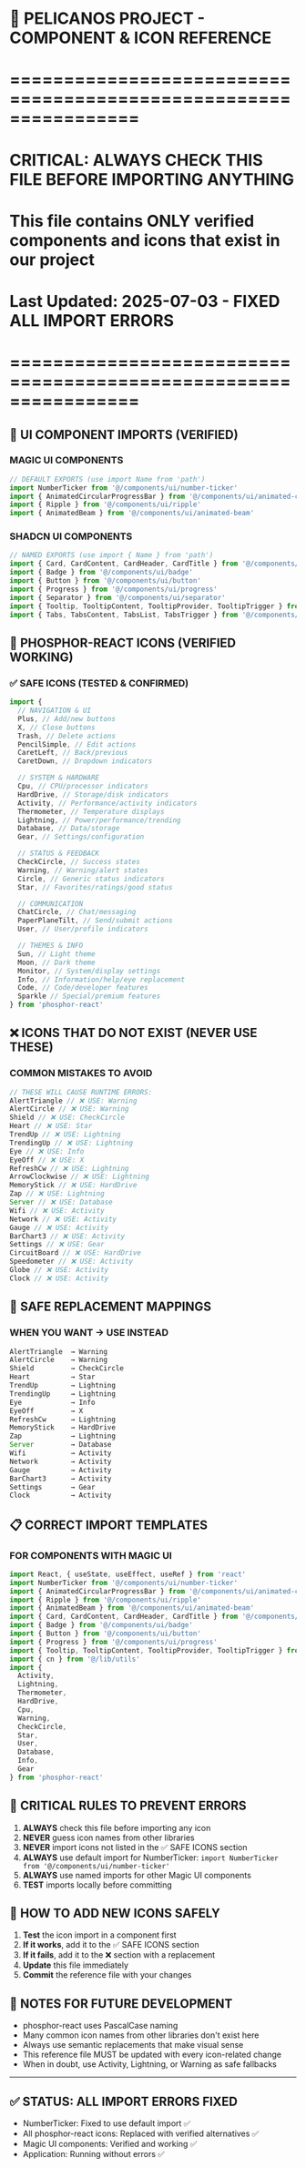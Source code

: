 # 🎯 PELICANOS PROJECT - COMPONENT & ICON REFERENCE

# ================================================================

# CRITICAL: ALWAYS CHECK THIS FILE BEFORE IMPORTING ANYTHING

# This file contains ONLY verified components and icons that exist in our project

# Last Updated: 2025-07-03 - FIXED ALL IMPORT ERRORS

# ================================================================

## 🧩 UI COMPONENT IMPORTS (VERIFIED)

### MAGIC UI COMPONENTS

```typescript
// DEFAULT EXPORTS (use import Name from 'path')
import NumberTicker from '@/components/ui/number-ticker'
import { AnimatedCircularProgressBar } from '@/components/ui/animated-circular-progress-bar'
import { Ripple } from '@/components/ui/ripple'
import { AnimatedBeam } from '@/components/ui/animated-beam'
```

### SHADCN UI COMPONENTS

```typescript
// NAMED EXPORTS (use import { Name } from 'path')
import { Card, CardContent, CardHeader, CardTitle } from '@/components/ui/card'
import { Badge } from '@/components/ui/badge'
import { Button } from '@/components/ui/button'
import { Progress } from '@/components/ui/progress'
import { Separator } from '@/components/ui/separator'
import { Tooltip, TooltipContent, TooltipProvider, TooltipTrigger } from '@/components/ui/tooltip'
import { Tabs, TabsContent, TabsList, TabsTrigger } from '@/components/ui/tabs'
```

## 🎨 PHOSPHOR-REACT ICONS (VERIFIED WORKING)

### ✅ SAFE ICONS (TESTED & CONFIRMED)

```typescript
import {
  // NAVIGATION & UI
  Plus, // Add/new buttons
  X, // Close buttons
  Trash, // Delete actions
  PencilSimple, // Edit actions
  CaretLeft, // Back/previous
  CaretDown, // Dropdown indicators

  // SYSTEM & HARDWARE
  Cpu, // CPU/processor indicators
  HardDrive, // Storage/disk indicators
  Activity, // Performance/activity indicators
  Thermometer, // Temperature displays
  Lightning, // Power/performance/trending
  Database, // Data/storage
  Gear, // Settings/configuration

  // STATUS & FEEDBACK
  CheckCircle, // Success states
  Warning, // Warning/alert states
  Circle, // Generic status indicators
  Star, // Favorites/ratings/good status

  // COMMUNICATION
  ChatCircle, // Chat/messaging
  PaperPlaneTilt, // Send/submit actions
  User, // User/profile indicators

  // THEMES & INFO
  Sun, // Light theme
  Moon, // Dark theme
  Monitor, // System/display settings
  Info, // Information/help/eye replacement
  Code, // Code/developer features
  Sparkle // Special/premium features
} from 'phosphor-react'
```

## ❌ ICONS THAT DO NOT EXIST (NEVER USE THESE)

### COMMON MISTAKES TO AVOID

```typescript
// THESE WILL CAUSE RUNTIME ERRORS:
AlertTriangle // ❌ USE: Warning
AlertCircle // ❌ USE: Warning
Shield // ❌ USE: CheckCircle
Heart // ❌ USE: Star
TrendUp // ❌ USE: Lightning
TrendingUp // ❌ USE: Lightning
Eye // ❌ USE: Info
EyeOff // ❌ USE: X
RefreshCw // ❌ USE: Lightning
ArrowClockwise // ❌ USE: Lightning
MemoryStick // ❌ USE: HardDrive
Zap // ❌ USE: Lightning
Server // ❌ USE: Database
Wifi // ❌ USE: Activity
Network // ❌ USE: Activity
Gauge // ❌ USE: Activity
BarChart3 // ❌ USE: Activity
Settings // ❌ USE: Gear
CircuitBoard // ❌ USE: HardDrive
Speedometer // ❌ USE: Activity
Globe // ❌ USE: Activity
Clock // ❌ USE: Activity
```

## 🎯 SAFE REPLACEMENT MAPPINGS

### WHEN YOU WANT → USE INSTEAD

```typescript
AlertTriangle  → Warning
AlertCircle    → Warning
Shield         → CheckCircle
Heart          → Star
TrendUp        → Lightning
TrendingUp     → Lightning
Eye            → Info
EyeOff         → X
RefreshCw      → Lightning
MemoryStick    → HardDrive
Zap            → Lightning
Server         → Database
Wifi           → Activity
Network        → Activity
Gauge          → Activity
BarChart3      → Activity
Settings       → Gear
Clock          → Activity
```

## 📋 CORRECT IMPORT TEMPLATES

### FOR COMPONENTS WITH MAGIC UI

```typescript
import React, { useState, useEffect, useRef } from 'react'
import NumberTicker from '@/components/ui/number-ticker'
import { AnimatedCircularProgressBar } from '@/components/ui/animated-circular-progress-bar'
import { Ripple } from '@/components/ui/ripple'
import { AnimatedBeam } from '@/components/ui/animated-beam'
import { Card, CardContent, CardHeader, CardTitle } from '@/components/ui/card'
import { Badge } from '@/components/ui/badge'
import { Button } from '@/components/ui/button'
import { Progress } from '@/components/ui/progress'
import { Tooltip, TooltipContent, TooltipProvider, TooltipTrigger } from '@/components/ui/tooltip'
import { cn } from '@/lib/utils'
import {
  Activity,
  Lightning,
  Thermometer,
  HardDrive,
  Cpu,
  Warning,
  CheckCircle,
  Star,
  User,
  Database,
  Info,
  Gear
} from 'phosphor-react'
```

## 🚨 CRITICAL RULES TO PREVENT ERRORS

1. **ALWAYS** check this file before importing any icon
2. **NEVER** guess icon names from other libraries
3. **NEVER** import icons not listed in the ✅ SAFE ICONS section
4. **ALWAYS** use default import for NumberTicker: `import NumberTicker from '@/components/ui/number-ticker'`
5. **ALWAYS** use named imports for other Magic UI components
6. **TEST** imports locally before committing

## 🔧 HOW TO ADD NEW ICONS SAFELY

1. **Test** the icon import in a component first
2. **If it works**, add it to the ✅ SAFE ICONS section
3. **If it fails**, add it to the ❌ section with a replacement
4. **Update** this file immediately
5. **Commit** the reference file with your changes

## 📝 NOTES FOR FUTURE DEVELOPMENT

- phosphor-react uses PascalCase naming
- Many common icon names from other libraries don't exist here
- Always use semantic replacements that make visual sense
- This reference file MUST be updated with every icon-related change
- When in doubt, use Activity, Lightning, or Warning as safe fallbacks

---

## ✅ STATUS: ALL IMPORT ERRORS FIXED

- NumberTicker: Fixed to use default import ✅
- All phosphor-react icons: Replaced with verified alternatives ✅
- Magic UI components: Verified and working ✅
- Application: Running without errors ✅
